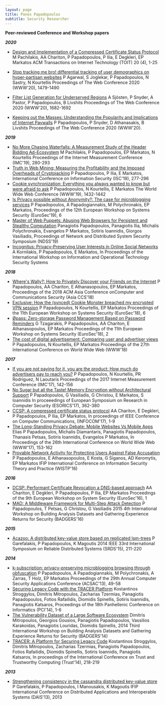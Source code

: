 ```yaml
---
layout: page
title: Panos Papadopoulos
subtitle: Security Researcher
---
```




**Peer-reviewed Conference and Workshop papers**

***2020***

 - [Design and Implementation of a Compressed Certificate Status Protocol](https://dl.acm.org/doi/10.1145/3392096)
M Pachilakis, AA Chariton, P Papadopoulos, P Ilia, E Degkleri, EP Markatos
ACM Transactions on Internet Technology (TOIT) 20 (4), 1-25
 - [Stop tracking me bro! differential tracking of user demographics on hyper-partisan websites](https://dl.acm.org/doi/abs/10.1145/3366423.3380221)
P Agarwal, S Joglekar, P Papadopoulos, N Sastry, N Kourtellis
Proceedings of The Web Conference 2020 (WWW'20), 1479-1490
 - [Filter List Generation for Underserved Regions]()
A Sjösten, P Snyder, A Pastor, P Papadopoulos, B Livshits
Proceedings of The Web Conference 2020 (WWW'20), 1682-1692

 - [Keeping out the Masses: Understanding the Popularity and Implications of Internet Paywalls](papers/3366423.3380217.pdf)
P Papadopoulos, P Snyder, D Athanasakis, B Livshits
Proceedings of The Web Conference 2020 (WWW'20).

***2019***

 - [No More Chasing Waterfalls: A Measurement Study of the Header Bidding Ad-Ecosystem](papers/waterfalls.pdf)
M Pachilakis, P Papadopoulos, EP Markatos, N Kourtellis
Proceedings of the Internet Measurement Conference (IMC'19), 280-293
 - [Truth in Web Mining: Measuring the Profitability and the Imposed Overheads of Cryptojacking](papers/panpapISC2019.pdf)
P Papadopoulos, P Ilia, E Markatos,
International Conference on Information Security (ISC'19), 277-296
 - [Cookie synchronization: Everything you always wanted to know but were afraid to ask](papers/panpap_www19.pdf)
P Papadopoulos, N Kourtellis, E Markatos
The World Wide Web Conference (WWW'19), 1432-1442
 - [Is Privacy possible without Anonymity?: The case for microblogging services](papers/eurosec2019-final28.pdf)
P Papadopoulos, A Papadogiannakis, M Polychronakis, EP Markatos,
Proceedings of the 12th European Workshop on Systems Security (EuroSec'19), 6
 - [Master of Web Puppets: Abusing Web Browsers for Persistent and Stealthy Computation](papers/ndss19-final70.pdf)
Panagiotis Papadopoulos, Panagiotis Ilia, Michalis Polychronakis, Evangelos P Markatos, Sotiris Ioannidis, Giorgos Vasiliadis, Proceedings of Network and Distributed System Security Symposium (NDSS'19)
 - [Incognitus: Privacy-Preserving User Interests in Online Social Networks]()
A Kornilakis, P Papadopoulos, E Markatos,
In Proceedings of the International Workshop on Information and Operational Technology Security Systems

***2018***
 - [Where's Wally?: How to Privately Discover your Friends on the Internet](papers/asiaCCS18_panpap.pdf)
P Papadopoulos, AA Chariton, E Athanasopoulos, EP Markatos,
Proceedings of the 2018 ACM Asia Conference onComputer and Communications Security (Asia CCS'18)
 - [Exclusive: How the (synced) Cookie Monster breached my encrypted VPN session](papers/eurosec2018-exclusive.pdf)
P Papadopoulos, N Kourtellis, EP Markatos
Proceedings of the 11th European Workshop on Systems Security (EuroSec'18), 6
 - [Øpass: Zero-storage Password Management Based on Password Reminders](papers/eurosec2018-0pass.pdf)
G Tzagarakis, P Papadopoulos, AA Chariton, E Athanasopoulos, EP Markatos
Proceedings of the 11th European Workshop on Systems Security (EuroSec'18), 2
 - [The cost of digital advertisement: Comparing user and advertiser views](papers/www18_papadopoulos.pdf)
P Papadopoulos, N Kourtellis, EP Markatos
Proceedings of the 27th International Conference on World Wide Web (WWW'18)

***2017***
 - [If you are not paying for it, you are the product: How much do advertisers pay to reach you?](papers/imc17-final193.pdf)
P Papadopoulos, N Kourtellis, PR Rodriguez, N Laoutaris
Proceedings of the 2017 Internet Measurement Conference (IMC'17), 142-156
 - [No Sugar but all the Taste! Memory Encryption without Architectural Support](papers/panpap-esorics17.pdf)
P Papadopoulos, G Vasiliadis, G Christou, E Markatos, S Ioannidis
In proceeedings of European Symposium on Research in Computer Security (ESORICS'17), 362-380
 - [CCSP: A compressed certificate status protocol](papers/ccspinfocom17.pdf)
AA Chariton, E Degkleri, P Papadopoulos, P Ilia, EP Markatos,
 In proceedings of IEEE Conference on Computer Communications, (INFOCOM'17), 1-9
 - [The Long-Standing Privacy Debate: Mobile Websites Vs Mobile Apps](papers/p153-papadopoulos.pdf)
Elias P Papadopoulos, Michalis Diamantaris, Panagiotis Papadopoulos, Thanasis Petsas, Sotiris Ioannidis, Evangelos P Markatos, In Proceedings of the 26th International Conference on World Wide Web (WWW'17), 153-162
 - [Provable Network Activity for Protecting Users Against False Accusation](papers/panpapWISTP2016.pdf)
P Papadopoulos, E Athanasopoulos, E Kosta, G Siganos, AD Keromytis, EP Markatos
IFIP International Conference on Information Security Theory and Practice (WISTP'16)

***2016***
 - [DCSP: Performant Certificate Revocation a DNS-based approach](papers/a1-chariton.pdf)
AA Chariton, E Degkleri, P Papadopoulos, P Ilia, EP Markatos
Proceedings of the 9th European Workshop on System Security (EuroSec'16), 1
 - [MAD: A Middleware Framework for Multi-Step Attack Detection](papers/07809529.pdf)
P Papadopoulos, T Petsas, G Christou, G Vasiliadis
2015 4th International Workshop on Building Analysis Datasets and Gathering Experience Returns for Security (BADGERS'16)

***2015***
 - [Acazoo: A distributed key-value store based on replicated lsm-trees](papers/srds14.pdf)
P Garefalakis, P Papadopoulos, K Magoutis
2014 IEEE 33rd International Symposium on Reliable Distributed Systems (SRDS'15), 211-220

***2014***
 - [k-subscription: privacy-preserving microblogging browsing through obfuscation](papers/ACSAC13.pdf)
P Papadopoulos, A Papadogiannakis, M Polychronakis, A Zarras, T Holz, EP Markatos
Proceedings of the 29th Annual Computer Security Applications Conference (ACSAC'13), 49-58
 - [Securing Legacy Code with the TRACER Platform](papers/PCI_14.pdf)
Kostantinos Stroggylos, Dimitris Mitropoulos, Zacharias Tzermias, Panagiotis Papadopoulos, Fotios Rafailidis, Diomidis Spinellis, Sotiris Ioannidis, Panagiotis Katsaros, Proceedings of the 18th Panhellenic Conference on Informatics (PCI'14), 1-6
 - [The Vulnerability Dataset of a Large Software Ecosystem](papers/badgers2014.pdf)
Dimitris Mitropoulos, Georgios Gousios, Panagiotis Papadopoulos, Vassilios Karakoidas, Panagiotis Louridas, Diomidis Spinellis, 2014 Third International Workshop on Building Analysis Datasets and Gathering Experience Returns for Security (BADGERS'14)
 - [TRACER: A Platform for Securing Legacy Code](papers/978-3-319-08593-7_20.pdf)
Kostantinos Stroggylos, Dimitris Mitropoulos, Zacharias Tzermias, Panagiotis Papadopoulos, Fotios Rafailidis, Diomidis Spinellis, Sotiris Ioannidis, Panagiotis Katsaros, In proceedings of the International Conference on Trust and Trustworthy Computing (Trust'14), 218-219

***2013***
 - [Strengthening consistency in the cassandra distributed key-value store](papers/DAIS13.pdf)
P Garefalakis, P Papadopoulos, I Manousakis, K Magoutis
IFIP International Conference on Distributed Applications and Interoperable Systems (DAIS'13), 2013

